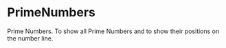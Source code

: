 PrimeNumbers
============

Prime Numbers. To show all Prime Numbers and to show their positions on the number line.
